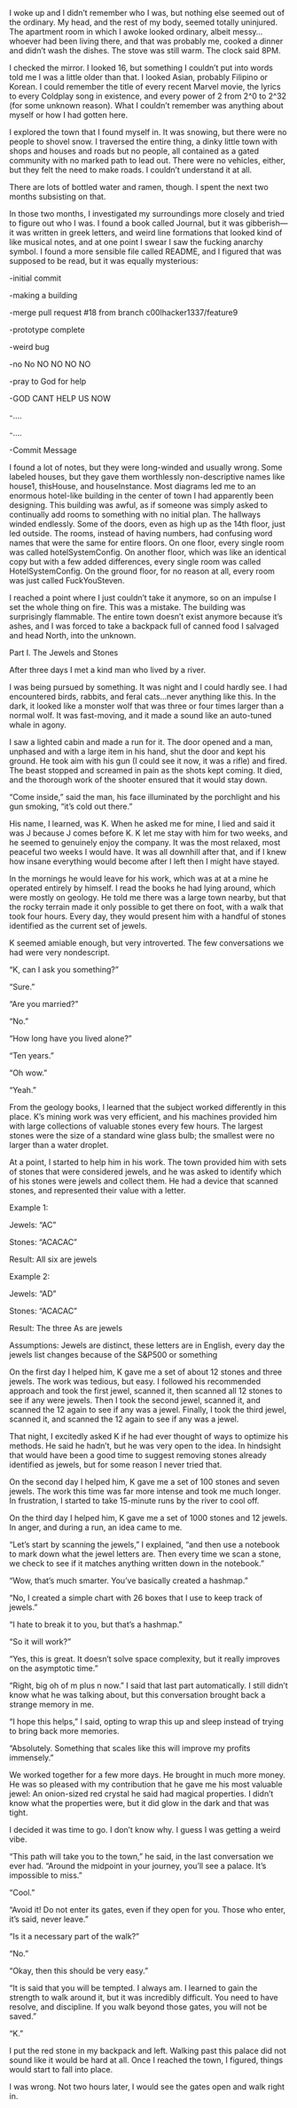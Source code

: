 I woke up and I didn’t remember who I was, but nothing else seemed out of the ordinary.  My head, and the rest of my body, seemed totally uninjured.  The apartment room in which I awoke looked ordinary, albeit messy…whoever had been living there, and that was probably me, cooked a dinner and didn’t wash the dishes.  The stove was still warm.  The clock said 8PM.  

I checked the mirror.  I looked 16, but something I couldn’t put into words told me I was a little older than that.  I looked Asian, probably Filipino or Korean.  I could remember the title of every recent Marvel movie, the lyrics to every Coldplay song in existence, and every power of 2 from 2^0 to 2^32 (for some unknown reason).  What I couldn’t remember was anything about myself or how I had gotten here.

I explored the town that I found myself in.  It was snowing, but there were no people to shovel snow.  I traversed the entire thing, a dinky little town with shops and houses and roads but no people, all contained as a gated community with no marked path to lead out.  There were no vehicles, either, but they felt the need to make roads.  I couldn’t understand it at all.

There are lots of bottled water and ramen, though.  I spent the next two months subsisting on that.

In those two months, I investigated my surroundings more closely and tried to figure out who I was.  I found a book called Journal, but it was gibberish—it was written in greek letters, and weird line formations that looked kind of like musical notes, and at one point I swear I saw the fucking anarchy symbol.  I found a more sensible file called README, and I figured that was supposed to be read, but it was equally mysterious:

-initial commit

-making a building

-merge pull request #18 from branch c00lhacker1337/feature9

-prototype complete

-weird bug

-no No NO NO NO NO

-pray to God for help

-GOD CANT HELP US NOW

-….

-….

-Commit Message

I found a lot of notes, but they were long-winded and usually wrong.  Some labeled houses, but they gave them worthlessly non-descriptive names like house1, thisHouse, and houseInstance.  Most diagrams led me to an enormous hotel-like building in the center of town I had apparently been designing.  This building was awful, as if someone was simply asked to continually add rooms to something with no initial plan.  The hallways winded endlessly.  Some of the doors, even as high up as the 14th floor,  just led outside.  The rooms, instead of having numbers, had confusing word names that were the same for entire floors.  On one floor, every single room was called hotelSystemConfig.  On another floor, which was like an identical copy but with a few added differences, every single room was called HotelSystemConfig.  On the ground floor, for no reason at all, every room was just called FuckYouSteven.

I reached a point where I just couldn’t take it anymore, so on an impulse I set the whole thing on fire.  This was a mistake.  The building was surprisingly flammable.  The entire town doesn’t exist anymore because it’s ashes, and I was forced to take a backpack full of canned food I salvaged and head North, into the unknown.

Part I. The Jewels and Stones

After three days I met a kind man who lived by a river.

I was being pursued by something.  It was night and I could hardly see.  I had encountered birds, rabbits, and feral cats…never anything like this.  In the dark, it looked like a monster wolf that was three or four times larger than a normal wolf.  It was fast-moving, and it made a sound like an auto-tuned whale in agony.

I saw a lighted cabin and made a run for it.  The door opened and a man, unphased and with a large item in his hand, shut the door and kept his ground.  He took aim with his gun (I could see it now, it was a rifle) and fired.  The beast stopped and screamed in pain as the shots kept coming.  It died, and the thorough work of the shooter ensured that it would stay down.

“Come inside,” said the man, his face illuminated by the porchlight and his gun smoking, “it’s cold out there.”

His name, I learned, was K.  When he asked me for mine, I lied and said it was J because J comes before K.  K let me stay with him for two weeks, and he seemed to genuinely enjoy the company.  It was the most relaxed, most peaceful two weeks I would have.  It was all downhill after that, and if I knew how insane everything would become after I left then I might have stayed.

In the mornings he would leave for his work, which was at at a mine he operated entirely by himself.  I read the books he had lying around, which were mostly on geology.  He told me there was a large town nearby, but that the rocky terrain made it only possible to get there on foot, with a walk that took four hours.  Every day, they would present him with a handful of stones identified as the current set of jewels.  

K seemed amiable enough, but very introverted.  The few conversations we had were very nondescript.

“K, can I ask you something?”

“Sure.”

“Are you married?”

“No.”

“How long have you lived alone?”

“Ten years.”

“Oh wow.”

“Yeah.”

From the geology books, I learned that the subject worked differently in this place.  K’s mining work was very efficient, and his machines provided him with large collections of valuable stones every few hours.  The largest stones were the size of a standard wine glass bulb; the smallest were no larger than a water droplet.

At a point, I started to help him in his work.  The town provided him with sets of stones that were considered jewels, and he was asked to identify which of his stones were jewels and collect them.  He had a device that scanned stones, and represented their value with a letter.  

Example 1:

Jewels: “AC”

Stones: “ACACAC”

Result: All six are jewels

Example 2:

Jewels: “AD”

Stones: “ACACAC”

Result: The three As are jewels

Assumptions: Jewels are distinct, these letters are in English, every day the jewels list changes because of the S&P500 or something

On the first day I helped him, K gave me a set of about 12 stones and three jewels.  The work was tedious, but easy.  I followed his recommended approach and took the first jewel, scanned it, then scanned all 12 stones to see if any were jewels.  Then I took the second jewel, scanned it, and scanned the 12 again to see if any was a jewel.  Finally, I took the third jewel, scanned it, and scanned the 12 again to see if any was a jewel.  

That night, I excitedly asked K if he had ever thought of ways to optimize his methods.  He said he hadn’t, but he was very open to the idea.  In hindsight that would have been a good time to suggest removing stones already identified as jewels, but for some reason I never tried that.

On the second day I helped him, K gave me a set of 100 stones and seven jewels.  The work this time was far more intense and took me much longer.  In frustration, I started to take 15-minute runs by the river to cool off.

On the third day I helped him, K gave me a set of 1000 stones and 12 jewels.  In anger, and during a run, an idea came to me.

“Let’s start by scanning the jewels,” I explained, “and then use a notebook to mark down what the jewel letters are.  Then every time we scan a stone, we check to see if it matches anything written down in the notebook.”

“Wow, that’s much smarter.  You’ve basically created a hashmap.”

“No, I created a simple chart with 26 boxes that I use to keep track of jewels.”

“I hate to break it to you, but that’s a hashmap.”

“So it will work?”

“Yes, this is great.  It doesn’t solve space complexity, but it really improves on the asymptotic time.”

“Right, big oh of m plus n now.”  I said that last part automatically.  I still didn’t know what he was talking about, but this conversation brought back a strange memory in me.

“I hope this helps,” I said, opting to wrap this up and sleep instead of trying to bring back more memories.

“Absolutely.  Something that scales like this will improve my profits immensely.”

We worked together for a few more days.  He brought in much more money.  He was so pleased with my contribution that he gave me his most valuable jewel: An onion-sized red crystal he said had magical properties.  I didn’t know what the properties were, but it did glow in the dark and that was tight.

I decided it was time to go.  I don’t know why.  I guess I was getting a weird vibe.

“This path will take you to the town,” he said, in the last conversation we ever had.  “Around the midpoint in your journey, you’ll see a palace.  It’s impossible to miss.”

“Cool.”

“Avoid it!  Do not enter its gates, even if they open for you.  Those who enter, it’s said, never leave.”

“Is it a necessary part of the walk?”

“No.”

“Okay, then this should be very easy.”

“It is said that you will be tempted.  I always am.  I learned to gain the strength to walk around it, but it was incredibly difficult.  You need to have resolve, and discipline.  If you walk beyond those gates, you will not be saved.”

“K.”

I put the red stone in my backpack and left.  Walking past this palace did not sound like it would be hard at all.  Once I reached the town, I figured, things would start to fall into place.

I was wrong.  Not two hours later, I would see the gates open and walk right in.
